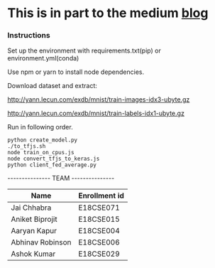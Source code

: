 # This is in part to the medium [blog](https://medium.com/@aniketbiprojit/practical-federated-learning-76dd2034b1b0?o3a=true)

### Instructions

Set up the environment with requirements.txt(pip) or environment.yml(conda)

Use npm or yarn to install node dependencies.

Download dataset and extract:

http://yann.lecun.com/exdb/mnist/train-images-idx3-ubyte.gz

http://yann.lecun.com/exdb/mnist/train-labels-idx1-ubyte.gz

Run in following order.

```
python create_model.py
./to_tfjs.sh
node train_on_cpus.js
node convert_tfjs_to_keras.js
python client_fed_average.py
```

--------------- TEAM ---------------

| Name             | Enrollment id |
| ---------------- | ------------- |
| Jai Chhabra      | E18CSE071     |
| Aniket Biprojit  | E18CSE015     |
| Aaryan Kapur     | E18CSE004     |
| Abhinav Robinson | E18CSE006     |
| Ashok Kumar      | E18CSE029     |
